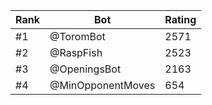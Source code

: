 Rank|Bot|Rating
---|---|---
#1|@ToromBot|2571
#2|@RaspFish|2523
#3|@OpeningsBot|2163
#4|@MinOpponentMoves|654
